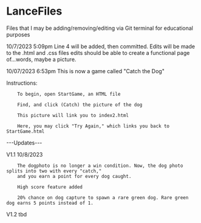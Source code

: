 # LanceFiles
Files that I may be adding/removing/editing via Git terminal for educational purposes

10/7/2023 5:09pm Line 4 will be added, then committed. Edits will be made to the .html and .css files
edits should be able to create a functional page of...words, maybe a picture.

10/07/2023 6:53pm This is now a game called "Catch the Dog"

Instructions:

        To begin, open StartGame, an HTML file

        Find, and click (Catch) the picture of the dog

        This picture will link you to index2.html

        Here, you may click "Try Again," which links you back to StartGame.html



---Updates---

V1.1    10/8/2023
        
        The dogphoto is no longer a win condition. Now, the dog photo splits into two with every "catch,"
        and you earn a point for every dog caught.
        
        High score feature added
        
        20% chance on dog capture to spawn a rare green dog. Rare green dog earns 5 points instead of 1.

V1.2    tbd